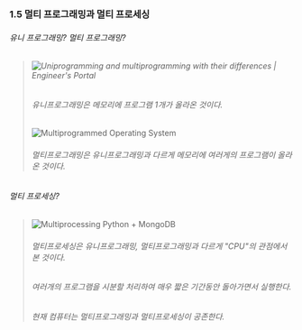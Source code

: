 ### 1.5 멀티 프로그래밍과 멀티 프로세싱

###### 유니 프로그래밍? 멀티 프로그래밍?

> ###### ![Uniprogramming and multiprogramming with their differences | Engineer's  Portal](https://d3e8mc9t3dqxs7.cloudfront.net/wp-content/uploads/sites/11/2020/05/Memory-Management-F9.png)
> 
> ###### 유니프로그래밍은 메모리에 프로그램 1개가 올라온 것이다.
> 
> ![Multiprogrammed Operating System](http://4.bp.blogspot.com/-UheXb_3f70c/VkJMLo08RkI/AAAAAAAAAx0/8wlkCU42ly8/s400/multiprogrammed%2Bos.jpg)
> 
> ###### 멀티프로그래밍은 유니프로그래밍과 다르게 메모리에 여러게의 프로그램이 올라온 것이다.

###### 멀티 프로세싱?

> ![Multiprocessing Python + MongoDB](https://media-exp1.licdn.com/dms/image/C4E12AQEUp_gWg-CDoA/article-cover_image-shrink_600_2000/0/1568993107078?e=1666224000&v=beta&t=AOmUo2r8IY1k2AICVkBLeW216sxLEIiJSiuxz9KXPqc)
> 
> ###### 멀티프로세싱은 유니프로그래밍, 멀티프로그래밍과 다르게 "CPU"의 관점에서 본 것이다.
> 
> ###### 여러개의 프로그램을 시분할 처리하여 매우 짧은 기간동안 돌아가면서 실행한다.
> 
> ###### 현재 컴퓨터는 멀티프로그래밍과 멀티프로세싱이 공존한다.
> 
> 
